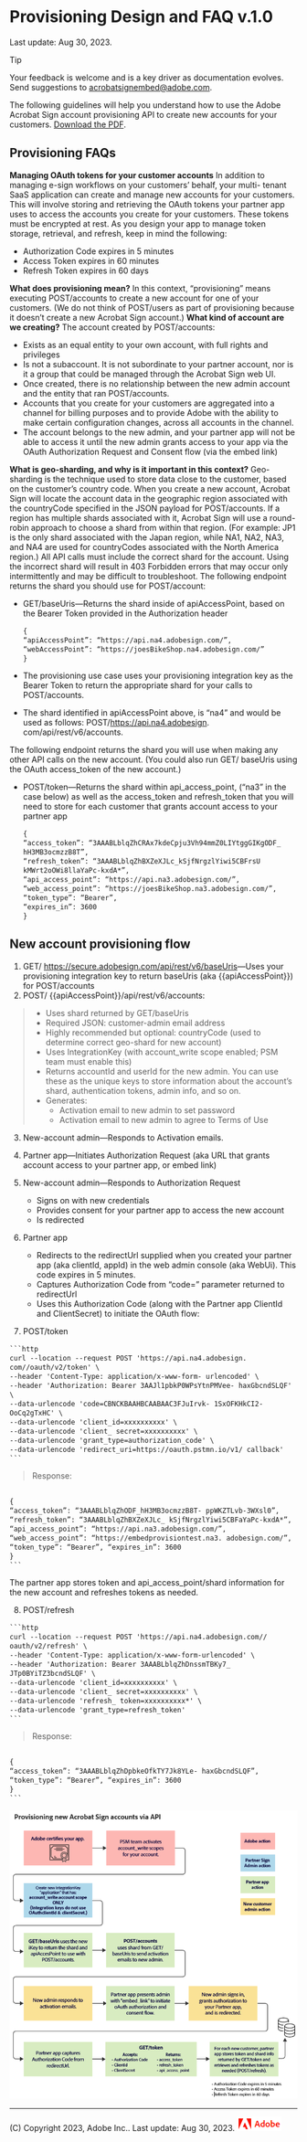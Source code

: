 
# Provisioning Design and FAQ v.1.0

Last update: Aug 30, 2023.

<InlineAlert slots="header, text" />

Tip

Your feedback is welcome and is a key
driver as documentation evolves. Send suggestions to
[acrobatsignembed@adobe.com](mailto:acrobatsignembed%40adobe.com).

The following guidelines will help you understand how to use the Adobe Acrobat
Sign account provisioning API to create new accounts for your customers.
[Download the PDF](223014.3-Adobe-Provisioning-Considerations-v2.pdf).

## Provisioning FAQs

 **Managing OAuth tokens for your customer accounts** In
addition to managing e-sign workflows on your customers’ behalf, your multi-
tenant SaaS application can create and manage new accounts for your customers.
This will involve storing and retrieving the OAuth tokens your partner app
uses to access the accounts you create for your customers. These tokens must
be encrypted at rest. As you design your app to manage token storage,
retrieval, and refresh, keep in mind the following:

  * Authorization Code expires in 5 minutes
  * Access Token expires in 60 minutes
  * Refresh Token expires in 60 days

**What does provisioning mean?** In this context, “provisioning” means
executing POST/accounts to create a new account for one of your customers. (We
do not think of POST/users as part of provisioning because it doesn’t create a
new Acrobat Sign account.) **What kind of account are we creating?** The
account created by POST/accounts:

  * Exists as an equal entity to your own account, with full rights and privileges
  * Is not a subaccount. It is not subordinate to your partner account, nor is it a group that could be managed through the Acrobat Sign web UI.
  * Once created, there is no relationship between the new admin account and the entity that ran POST/accounts.
  * Accounts that you create for your customers are aggregated into a channel for billing purposes and to provide Adobe with the ability to make certain configuration changes, across all accounts in the channel.
  * The account belongs to the new admin, and your partner app will not be able to access it until the new admin grants access to your app via the OAuth Authorization Request and Consent flow (via the embed link)

**What is geo-sharding, and why is it important in this context?** Geo-
sharding is the technique used to store data close to the customer, based on
the customer’s country code. When you create a new account, Acrobat Sign will
locate the account data in the geographic region associated with the
countryCode specified in the JSON payload for POST/accounts. If a region has
multiple shards associated with it, Acrobat Sign will use a round-robin
approach to choose a shard from within that region. (For example: JP1 is the
only shard associated with the Japan region, while NA1, NA2, NA3, and NA4 are
used for countryCodes associated with the North America region.) All API calls
must include the correct shard for the account. Using the incorrect shard will
result in 403 Forbidden errors that may occur only intermittently and may be
difficult to troubleshoot. The following endpoint returns the shard you should
use for POST/account:

  * GET/baseUris—Returns the shard inside of apiAccessPoint, based on the Bearer Token provided in the Authorization header

    ```http
    {
    “apiAccessPoint”: “https://api.na4.adobesign.com/”, “webAccessPoint”: “https://joesBikeShop.na4.adobesign.com/”
    }
    ```

  * The provisioning use case uses your provisioning integration key as the Bearer Token to return the appropriate shard for your calls to POST/accounts.
  * The shard identified in apiAccessPoint above, is “na4” and would be used as follows: POST/<https://api.na4.adobesign>. com/api/rest/v6/accounts.

The following endpoint returns the shard you will use when making any other
API calls on the new account. (You could also run GET/ baseUris using the
OAuth access_token of the new account.)

  * POST/token—Returns the shard within api_access_point, (“na3” in the case below) as well as the access_token and refresh_token that you will need to store for each customer that grants account access to your partner app

    ```http
    {
    “access_token”: “3AAABLblqZhCRAx7kdeCpju3Vh94mmZ0LIYtggGIKgODF_ hH3MB3ocmzzB8T”,
    “refresh_token”: “3AAABLblqZhBXZeXJLc_kSjfNrgzlYiwi5CBFrsU kMWrt2oOWi8llaYaPc-kxdA*”,
    “api_access_point”: “https://api.na3.adobesign.com/”, “web_access_point”: “https://joesBikeShop.na3.adobesign.com/”, “token_type”: “Bearer”,
    “expires_in”: 3600
    }
    ```

## New account provisioning flow

  1. GET/ <https://secure.adobesign.com/api/rest/v6/baseUris>—Uses your provisioning integration key to return baseUris (aka {{apiAccessPoint}}) for POST/accounts
  2. POST/ {{apiAccessPoint}}/api/rest/v6/accounts:

>   * Uses shard returned by GET/baseUris
>   * Required JSON: customer-admin email address
>   * Highly recommended but optional: countryCode (used to determine correct
> geo-shard for new account)
>   * Uses IntegrationKey (with account_write scope enabled; PSM team must
> enable this)
>   * Returns accountId and userId for the new admin. You can use these as the
> unique keys to store information about the account’s shard, authentication
> tokens, admin info, and so on.
>   * Generates:
>     * Activation email to new admin to set password
>     * Activation email to new admin to agree to Terms of Use
>

  3. New-account admin—Responds to Activation emails.
  4. Partner app—Initiates Authorization Request (aka URL that grants account access to your partner app, or embed link)
  5. New-account admin—Responds to Authorization Request
     * Signs on with new credentials
     * Provides consent for your partner app to access the new account
     * Is redirected

  6. Partner app
     * Redirects to the redirectUrl supplied when you created your partner app (aka clientId, appId) in the web admin console (aka WebUi). This code expires in 5 minutes.
     * Captures Authorization Code from “code=” parameter returned to redirectUrl
     * Uses this Authorization Code (along with the Partner app ClientId and ClientSecret) to initiate the OAuth flow:
  7. POST/token

    ```http
    curl --location --request POST 'https://api.na4.adobesign. com//oauth/v2/token' \
    --header 'Content-Type: application/x-www-form- urlencoded' \
    --header 'Authorization: Bearer 3AAJl1pbkP0WPsYtnPMVee- haxGbcndSLQF' \
    --data-urlencode 'code=CBNCKBAAHBCAABAAC3FJuIrvk- 1SxOFKHkCI2-OoCq2gTxHC' \
    --data-urlencode 'client_id=xxxxxxxxxx' \
    --data-urlencode 'client_ secret=xxxxxxxxxx' \
    --data-urlencode 'grant_type=authorization_code' \
    --data-urlencode 'redirect_uri=https://oauth.pstmn.io/v1/ callback'
    ```

> Response:

>    ```http
    {
    “access_token”: “3AAABLblqZhODF_hH3MB3ocmzzB8T- ppWKZTLvb-3WXsl0”,
    “refresh_token”: “3AAABLblqZhBXZeXJLc_ kSjfNrgzlYiwi5CBFaYaPc-kxdA*”,
    “api_access_point”: “https://api.na3.adobesign.com/”, “web_access_point”: “https://embedprovisiontest.na3. adobesign.com/”,
    “token_type”: “Bearer”, “expires_in”: 3600
    }
    ```

The partner app stores token and api_access_point/shard information for the
new account and refreshes tokens as needed.

  8. POST/refresh

    ```http
    curl --location --request POST 'https://api.na4.adobesign.com// oauth/v2/refresh' \
    --header 'Content-Type: application/x-www-form-urlencoded' \
    --header 'Authorization: Bearer 3AAABLblqZhDnssmTBKy7_ JTp0BYiTZ3bcndSLQF' \
    --data-urlencode 'client_id=xxxxxxxxxx' \
    --data-urlencode 'client_ secret=xxxxxxxxxx' \
    --data-urlencode 'refresh_ token=xxxxxxxxxx*' \
    --data-urlencode 'grant_type=refresh_token'
    ```

> Response:

>    ```http
    {
    “access_token”: “3AAABLblqZhDpbkeOfkTY7Jk8YLe- haxGbcndSLQF”,
    “token_type”: “Bearer”, “expires_in”: 3600
    }
    ```

![_images/provworkflow.png](_images/provworkflow.png)

* * *

(C) Copyright 2023, Adobe Inc..  Last update: Aug 30, 2023.
![](../_static/adobelogo.png)
